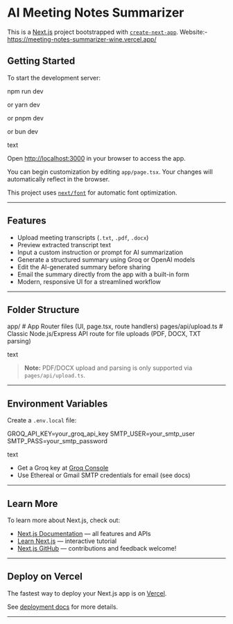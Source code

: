 # AI Meeting Notes Summarizer

This is a [Next.js](https://nextjs.org) project bootstrapped with [`create-next-app`](https://nextjs.org/docs/app/api-reference/cli/create-next-app).
Website:-https://meeting-notes-summarizer-wine.vercel.app/


## Getting Started

To start the development server:

npm run dev

or
yarn dev

or
pnpm dev

or
bun dev

text

Open [http://localhost:3000](http://localhost:3000) in your browser to access the app.

You can begin customization by editing `app/page.tsx`. Your changes will automatically reflect in the browser.

This project uses [`next/font`](https://nextjs.org/docs/app/building-your-application/optimizing/fonts) for automatic font optimization.

---

## Features

- Upload meeting transcripts (`.txt`, `.pdf`, `.docx`)
- Preview extracted transcript text
- Input a custom instruction or prompt for AI summarization
- Generate a structured summary using Groq or OpenAI models
- Edit the AI-generated summary before sharing
- Email the summary directly from the app with a built-in form
- Modern, responsive UI for a streamlined workflow

---

## Folder Structure

app/ # App Router files (UI, page.tsx, route handlers)
pages/api/upload.ts # Classic Node.js/Express API route for file uploads (PDF, DOCX, TXT parsing)

text

> **Note:** PDF/DOCX upload and parsing is only supported via `pages/api/upload.ts`.

---

## Environment Variables

Create a `.env.local` file:

GROQ_API_KEY=your_groq_api_key
SMTP_USER=your_smtp_user
SMTP_PASS=your_smtp_password

text
- Get a Groq key at [Groq Console](https://console.groq.com/keys)
- Use Ethereal or Gmail SMTP credentials for email (see docs)

---

## Learn More

To learn more about Next.js, check out:

- [Next.js Documentation](https://nextjs.org/docs) — all features and APIs
- [Learn Next.js](https://nextjs.org/learn) — interactive tutorial
- [Next.js GitHub](https://github.com/vercel/next.js) — contributions and feedback welcome!

---

## Deploy on Vercel

The fastest way to deploy your Next.js app is on [Vercel](https://vercel.com/new?utm_medium=default-template&filter=next.js&utm_source=create-next-app&utm_campaign=create-next-app-readme).

See [deployment docs](https://nextjs.org/docs/app/building-your-application/deploying) for more details.

---